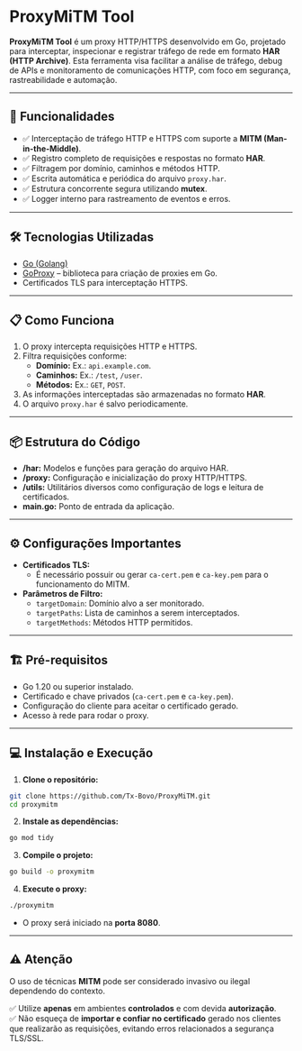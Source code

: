 
# ProxyMiTM Tool

**ProxyMiTM Tool** é um proxy HTTP/HTTPS desenvolvido em Go, projetado para interceptar, inspecionar e registrar tráfego de rede em formato **HAR (HTTP Archive)**. Esta ferramenta visa facilitar a análise de tráfego, debug de APIs e monitoramento de comunicações HTTP, com foco em segurança, rastreabilidade e automação.

---

## 🚀 Funcionalidades

- ✅ Interceptação de tráfego HTTP e HTTPS com suporte a **MITM (Man-in-the-Middle)**.
- ✅ Registro completo de requisições e respostas no formato **HAR**.
- ✅ Filtragem por domínio, caminhos e métodos HTTP.
- ✅ Escrita automática e periódica do arquivo `proxy.har`.
- ✅ Estrutura concorrente segura utilizando **mutex**.
- ✅ Logger interno para rastreamento de eventos e erros.

---

## 🛠️ Tecnologias Utilizadas

- [Go (Golang)](https://golang.org/)
- [GoProxy](https://github.com/elazarl/goproxy) – biblioteca para criação de proxies em Go.
- Certificados TLS para interceptação HTTPS.

---

## 📋 Como Funciona

1. O proxy intercepta requisições HTTP e HTTPS.
2. Filtra requisições conforme:
   - **Domínio:** Ex.: `api.example.com`.
   - **Caminhos:** Ex.: `/test`, `/user`.
   - **Métodos:** Ex.: `GET`, `POST`.
3. As informações interceptadas são armazenadas no formato **HAR**.
4. O arquivo `proxy.har` é salvo periodicamente.

---

## 📦 Estrutura do Código

- **/har:** Modelos e funções para geração do arquivo HAR.
- **/proxy:** Configuração e inicialização do proxy HTTP/HTTPS.
- **/utils:** Utilitários diversos como configuração de logs e leitura de certificados.
- **main.go:** Ponto de entrada da aplicação.

---

## ⚙️ Configurações Importantes

- **Certificados TLS:**
  - É necessário possuir ou gerar `ca-cert.pem` e `ca-key.pem` para o funcionamento do MITM.
- **Parâmetros de Filtro:**
  - `targetDomain`: Domínio alvo a ser monitorado.
  - `targetPaths`: Lista de caminhos a serem interceptados.
  - `targetMethods`: Métodos HTTP permitidos.

---

## 🏗️ Pré-requisitos

- Go 1.20 ou superior instalado.
- Certificado e chave privados (`ca-cert.pem` e `ca-key.pem`).
- Configuração do cliente para aceitar o certificado gerado.
- Acesso à rede para rodar o proxy.

---

## 💻 Instalação e Execução

1. **Clone o repositório:**

```bash
git clone https://github.com/Tx-Bovo/ProxyMiTM.git
cd proxymitm
```

2. **Instale as dependências:**

```bash
go mod tidy
```

3. **Compile o projeto:**

```bash
go build -o proxymitm
```

4. **Execute o proxy:**

```bash
./proxymitm
```

- O proxy será iniciado na **porta 8080**.

---

## ⚠️ Atenção

O uso de técnicas **MITM** pode ser considerado invasivo ou ilegal dependendo do contexto.

✅ Utilize **apenas** em ambientes **controlados** e com devida **autorização**.  
✅ Não esqueça de **importar e confiar no certificado** gerado nos clientes que realizarão as requisições, evitando erros relacionados a segurança TLS/SSL.
